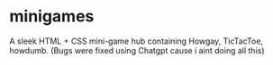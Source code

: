 # minigames
A sleek HTML + CSS mini-game hub containing Howgay, TicTacToe, howdumb. (Bugs were fixed using Chatgpt cause i aint doing all this)
